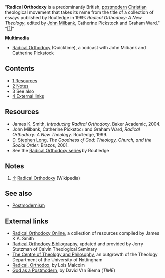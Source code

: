 "**Radical Orthodoxy** is a predominantly British,
[postmodern](Postmodern "Postmodern")
[Christian](Christian "Christian") theological movement that takes
its name from the title of a collection of essays published by
Routledge in 1999: *Radical Orthodoxy: A New Theology*, edited by
[John Milbank](index.php?title=John_Milbank&action=edit&redlink=1 "John Milbank (page does not exist)"),
Catherine Pickstock and Graham Ward." ^[[1]](#note-0)^

**Multimedia**

-   [Radical Orthodoxy](http://www.theologyphilosophycentre.co.uk/docs/mp3/ideas_20070604_2421.mp3)
    (Quicktime), a podcast with John Milbank and Catherine Pickstock


## Contents

-   [1 Resources](#Resources)
-   [2 Notes](#Notes)
-   [3 See also](#See_also)
-   [4 External links](#External_links)

## Resources

-   James K. Smith, *Introducing Radical Orthodoxy*. Baker
    Academic, 2004.
-   John Milbank, Catherine Pickstock and Graham Ward,
    *Radical Orthodoxy: A New Theology*. Routledge, 1999.
-   [D. Stephen Long](D._Stephen_Long "D. Stephen Long"),
    *The Goodness of God: Theology, Church, and the Social Order*.
    Brazos, 2001.
-   See the
    [Radical Orthodoxy series](http://www.amazon.com/s/ref=nb_ss_gw/002-8137711-8542426?initialSearch=1&url=search-alias=aps&field-keywords=radical+orthodoxy+series&Go.x=0&Go.y=0&Go=Go)
    by Routledge

## Notes

1.  [↑](#ref-0)
    [Radical Orthodoxy](http://en.wikipedia.org/wiki/radical_orthodoxy "w:radical orthodoxy")
    (Wikipedia)

## See also

-   [Postmodernism](Postmodernism "Postmodernism")

## External links

-   [Radical Orthodoxy Online](http://www.calvin.edu/~jks4/ro/), a
    collection of resources compiled by James K.A. Smith
-   [Radical Orthodoxy Bibliography](http://www.calvin.edu/~jks4/ro/robib.pdf),
    updated and provided by Jerry Stutzman of Calvin Theological
    Seminary
-   [The Centre of Theology and Philosophy](http://www.theologyphilosophycentre.co.uk/),
    an outgrowth of the Theology Department of the University of
    Nottingham
-   [Radical, Orthodox](http://www.religion-online.org/showarticle.asp?title=1994),
    by Lois Malcolm
-   [God as a Postmodern](http://www.time.com/time/magazine/article/0,9171,1101011217-187579,00.html),
    by David Van Biema (*TIME*)



